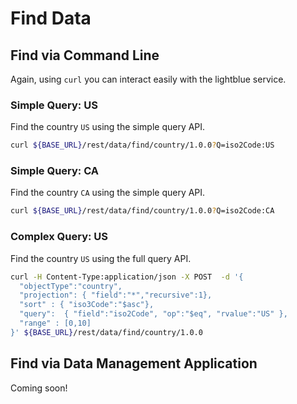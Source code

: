 # Find Data

## Find via Command Line
Again, using `curl` you can interact easily with the lightblue service.

### Simple Query: US
Find the country `US` using the simple query API.
```bash
curl ${BASE_URL}/rest/data/find/country/1.0.0?Q=iso2Code:US
```

### Simple Query: CA
Find the country `CA` using the simple query API.
```bash
curl ${BASE_URL}/rest/data/find/country/1.0.0?Q=iso2Code:CA
```

### Complex Query: US
Find the country `US` using the full query API.
```bash
curl -H Content-Type:application/json -X POST  -d '{
  "objectType":"country",
  "projection": { "field":"*","recursive":1},
  "sort" : { "iso3Code":"$asc"},
  "query":  { "field":"iso2Code", "op":"$eq", "rvalue":"US" },
  "range" : [0,10]
}' ${BASE_URL}/rest/data/find/country/1.0.0
```

## Find via Data Management Application
Coming soon!
